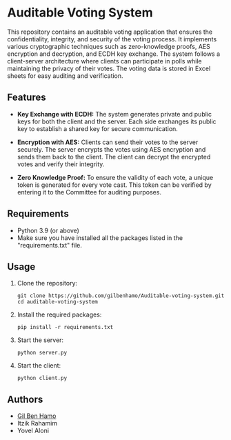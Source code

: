 # Auditable Voting System

This repository contains an auditable voting application that ensures the confidentiality, integrity, and security of the voting process. It implements various cryptographic techniques such as zero-knowledge proofs, AES encryption and decryption, and ECDH key exchange. The system follows a client-server architecture where clients can participate in polls while maintaining the privacy of their votes. The voting data is stored in Excel sheets for easy auditing and verification.

## Features

- **Key Exchange with ECDH:** The system generates private and public keys for both the client and the server. Each side exchanges its public key to establish a shared key for secure communication.

- **Encryption with AES:** Clients can send their votes to the server securely. The server encrypts the votes using AES encryption and sends them back to the client. The client can decrypt the encrypted votes and verify their integrity.

- **Zero Knowledge Proof:** To ensure the validity of each vote, a unique token is generated for every vote cast. This token can be verified by entering it to the Committee for auditing purposes.

## Requirements
- Python 3.9 (or above)
- Make sure you have installed all the packages listed in the "requirements.txt" file.

## Usage
1. Clone the repository:
   ```shell
   git clone https://github.com/gilbenhamo/Auditable-voting-system.git
   cd auditable-voting-system
   ```

2. Install the required packages:
   ```shell
   pip install -r requirements.txt
   ```

3. Start the server:
   ```shell
   python server.py
   ```

4. Start the client:
   ```shell
   python client.py
   ```

## Authors
- [Gil Ben Hamo](https://github.com/gilbenhamo)
- Itzik Rahamim
- Yovel Aloni
